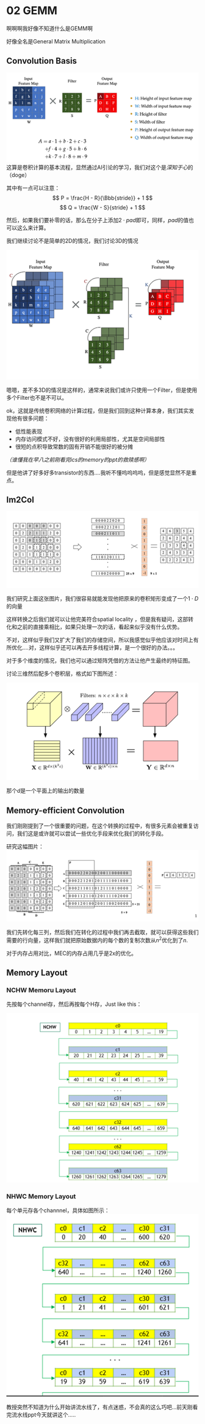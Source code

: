 # 02 GEMM 
啊啊啊我好像不知道什么是GEMM啊

好像全名是General Matrix Multiplication

## Convolution Basis
![pic](../pictures/image.png)
这算是卷积计算的基本流程，显然通过AI引论的学习，我们对这个是*深知于心*的（doge）

其中有一点可以注意：
$$
P = \frac{H - R}{\Bbb{stride}} + 1
$$
$$
Q = \frac{W - S}{stride} + 1
$$

然后，如果我们要补零的话，那么在分子上添加$2 \cdot pad$即可，同样，$pad$的值也可以这么来计算。

我们继续讨论不是简单的2D的情况，我们讨论3D的情况

![pics](../pictures/image%20copy.png)

嗯嗯，差不多3D的情况是这样的，通常来说我们或许只使用一个Filter，但是使用多个Filter也不是不可以。

ok，这就是传统卷积网络的计算过程，但是我们回到这种计算本身，我们其实发现他有很多问题：
- 低性能表现
- 内存访问模式不好，没有很好的利用局部性，尤其是空间局部性
- 很短的点积导致常数的固有开销不能很好的被分摊

*（谁懂我在早八之前刚看完ics的memory的ppt的救赎感啊）*

但是他讲了好多好多transistor的东西....我听不懂呜呜呜呜，但是感觉显然不是重点。

## Im2Col

![pis](../pictures/image%20copy%202.png)

我们研究上面这张图片，我们很容易就能发现他把原来的卷积矩形变成了一个$1 \cdot D$的向量

这样转换之后我们就可以让他完美符合spatial locality ，但是我有疑问，这部转化和之前的直接乘相比，如果只处理一次的话，看起来似乎没有什么优势。

不对，这样似乎我们又扩大了我们的存储空间，所以我感觉似乎他应该对时间上有所优化....对，这样似乎还可以再去开多线程计算，是一个很好的办法。。。

对于多个维度的情况，我们也可以通过矩阵凭借的方法让他产生最终的特征图。

讨论三维然后配多个卷积层，格式如下图所述：

![po](../pictures/image%20copy%203.png)

那个$d$是一个平面上的输出的数量

## Memory-efficient Convolution

我们刚刚提到了一个很重要的问题，在这个转换的过程中，有很多元素会被重复访问，我们这是或许就可以尝试一些优化手段来优化我们的转化手段。

研究这幅图片：
![po](../pictures/image%20copy%204.png)

我们先转化每三列，然后我们在转化的过程中我们再去截取，就可以获得这些我们需要的行向量，这样我们就把原始数据内的每个数的复制次数从$n^2$优化到了$n$.

对于内存占用对比，MEC的内存占用几乎是2x的优化。

## Memory Layout

### NCHW Memoru Layout
先按每个channel存，然后再按每个H存，Just like this：

![in](../pictures/image%20copy%205.png)

### NHWC Memory Layout
每个单元存各个channnel，具体如图所示：
![iu](../pictures/image%20copy%206.png)

教授突然不知道为什么开始讲流水线了，有点迷惑，不会真的这么巧吧...前天刚看完流水线ppt今天就讲这个.....


